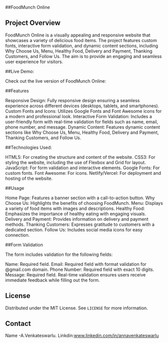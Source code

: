 ##FoodMunch Online

## Project Overview

FoodMunch Online is a visually appealing and responsive website that showcases a variety of delicious food items. The project features custom fonts, interactive form validation, and dynamic content sections, including Why Choose Us, Menu, Healthy Food, Delivery and Payment, Thanking Customers, and Follow Us. The aim is to provide an engaging and seamless user experience for visitors.


##Live Demo:

Check out the live version of FoodMunch Online: 

##Features

Responsive Design: Fully responsive design ensuring a seamless experience across different devices (desktops, tablets, and smartphones).
Custom Fonts and Icons: Utilizes Google Fonts and Font Awesome icons for a modern and professional look.
Interactive Form Validation: Includes a user-friendly form with real-time validation for fields such as name, email, phone number, and message.
Dynamic Content: Features dynamic content sections like Why Choose Us, Menu, Healthy Food, Delivery and Payment, Thanking Customers, and Follow Us.


##Technologies Used:

HTML5: For creating the structure and content of the website.
CSS3: For styling the website, including the use of Flexbox and Grid for layout.
JavaScript: For form validation and interactive elements.
Google Fonts: For custom fonts.
Font Awesome: For icons.
Netlify/Vercel: For deployment and hosting of the website.

##Usage

Home Page: Features a banner section with a call-to-action button.
Why Choose Us: Highlights the benefits of choosing FoodMunch.
Menu: Displays a variety of food items with images and descriptions.
Healthy Food: Emphasizes the importance of healthy eating with engaging visuals.
Delivery and Payment: Provides information on delivery and payment methods.
Thanking Customers: Expresses gratitude to customers with a dedicated section.
Follow Us: Includes social media icons for easy connection.

##Form Validation

The form includes validation for the following fields:

Name: Required field.
Email: Required field with format validation for @gmail.com domain.
Phone Number: Required field with exact 10 digits.
Message: Required field.
Real-time validation ensures users receive immediate feedback while filling out the form.

## License

Distributed under the MIT License. See `LICENSE` for more information.

## Contact

Name -A.Venkateswarlu.
Linkdin:www.linkedin.com/in/annavenkateswarlu

